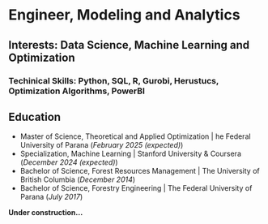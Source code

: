 # Engineer, Modeling and Analytics

## Interests: Data Science, Machine Learning and Optimization

### Techinical Skills: Python, SQL, R, Gurobi, Herustucs, Optimization Algorithms, PowerBI

## Education
- Master of Science, Theoretical and Applied Optimization | he Federal University of Parana (_February 2025 (expected)_)
- Specialization, Machine Learning | Stanford University & Coursera (_December 2024 (expected)_)
- Bachelor of Science, Forest Resources Management | The University of British Columbia (_December 2014_)
- Bachelor of Science, Forestry Engineering | The Federal University of Parana (_July 2017_)

**Under construction...**
